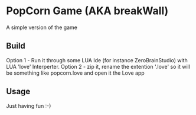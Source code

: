 # PopCorn Game (AKA breakWall)

A simple version of the game 

## Build
Option 1 - Run it through some LUA Ide (for instance ZeroBrainStudio) with LUA 'love' Interperter.
Option 2 - zip it, rename the extention '.love' so it will be something like popcorn.love and open it the Love app

## Usage
Just having fun :-)
